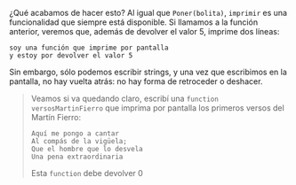 ¿Qué acabamos de hacer esto? Al igual que `Poner(bolita)`, `imprimir` es una funcionalidad que siempre está disponible. Si llamamos a la función anterior, veremos que, además de devolver el valor 5, imprime dos líneas:

```
soy una función que imprime por pantalla
y estoy por devolver el valor 5
```

Sin embargo, sólo podemos escribir strings, y una vez que escribimos en la pantalla, no hay vuelta atrás: no hay forma de retroceder o deshacer.

> Veamos si va quedando claro, escribí una `function` `versosMartinFierro` que imprima por pantalla los primeros versos del Martín Fierro:
>
>```
> Aquí me pongo a cantar
> Al compás de la vigüela;
> Que el hombre que lo desvela
> Una pena extraordinaria
>```
>
> Esta `function` debe devolver 0


